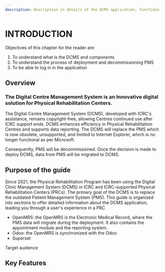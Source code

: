 ```yaml
---
description: Description in details of the DCMS application, functionality and purpose.
---
```


# INTRODUCTION

Objectives of this chapter for the reader are:&#x20;

1. To understand what is the DCMS and components&#x20;
2. To understand the process of deployment and decommissioning PMS
3. To be able to log in in the application&#x20;

## Overview

### The Digital Centre Management System is an Innovative digital solution for Physical Rehabilitation Centers.&#x20;

The Digital Centre Management System (DCMS), developed with ICRC's assistance, remains copyright-free, allowing Centres continued use after ICRC support ends. DCMS enhances efficiency in Physical Rehabilitation Centres and supports data reporting. The DCMS will replace the PMS which is now obsolete, unsupported, and limited to Internet Explorer, which is no longer functional as per Microsoft.&#x20;

Consequently, PMS will be decommissioned.  Once the decision is made to deploy DCMS, data from PMS will be migrated to DCMS.&#x20;

## Purpose of the guide

Since 2021, the Physical Rehabilitation Program has been using the Digital Clinic Management System (DCMS) in ICRC and ICRC-supported Physical Rehabilitation Centers (PRCs). The primary goal of the DCMS is to replace the outdated Patient Management System (PMS). This guide is organized into sections to offer detailed information about the DCMS application, leading you through a user's experience in a PRC

* OpenMRS: the OpenMRS is the Electronic Medical Record, where the PMS data will migrate during the deployment. It also contains  the appointment module and the reporting system.
* Odoo: the OpenMRS is synchronized with the Odoo&#x20;
* Superset



Target audience

## Key Features
